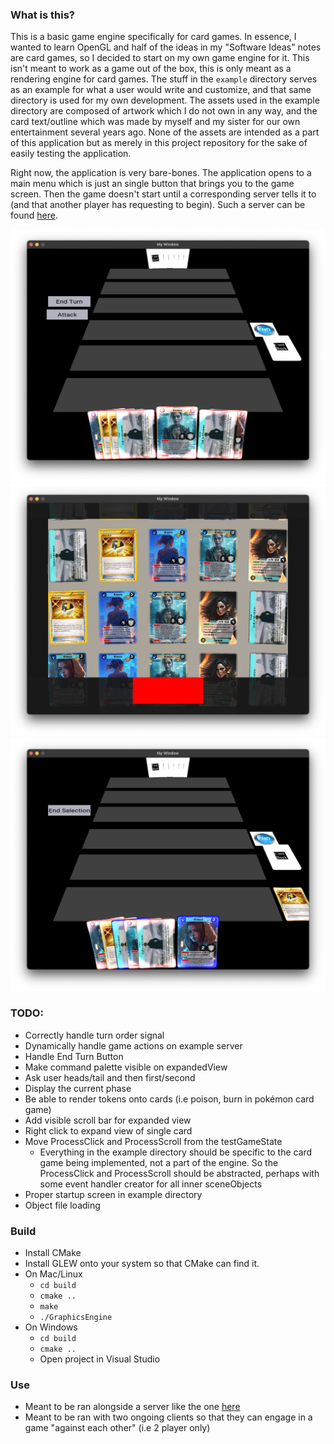 ### What is this?

This is a basic game engine specifically for card games. In essence, I wanted to learn OpenGL and half of the ideas in my "Software Ideas" notes are card games, so I decided to start on my own game engine for it. This isn't meant to work as a game out of the box, this is only meant as a rendering engine for card games. The stuff in the `example` directory serves as an example for what a user would write and customize, and that same directory is used for my own development. The assets used in the example directory are composed of artwork which I do not own in any way, and the card text/outline which was made by myself and my sister for our own entertainment several years ago. None of the assets are intended as a part of this application but as merely in this project repository for the sake of easily testing the application.

Right now, the application is very bare-bones. The application opens to a main menu which is just an single button that brings you to the game screen. Then the game doesn't start until a corresponding server tells it to (and that another player has requesting to begin). Such a server can be found [here](https://github.com/Zarone/CardGameServer).

![Screenshot 1](./README/1.png "Screenshot 1")
![Screenshot 2](./README/2.png "Screenshot 2")
![Screenshot 3](./README/3.png "Screenshot 3")

### TODO:
- Correctly handle turn order signal
- Dynamically handle game actions on example server
- Handle End Turn Button
- Make command palette visible on expandedView
- Ask user heads/tail and then first/second
- Display the current phase
- Be able to render tokens onto cards (i.e poison, burn in pokémon card game)
- Add visible scroll bar for expanded view
- Right click to expand view of single card
- Move ProcessClick and ProcessScroll from the testGameState
  - Everything in the example directory should be specific to the card game being implemented, not a part of the engine. So the ProcessClick and ProcessScroll should be abstracted, perhaps with some event handler creator for all inner sceneObjects
- Proper startup screen in example directory
- Object file loading

### Build
- Install CMake
- Install GLEW onto your system so that CMake can find it.
- On Mac/Linux
  - `cd build`
  - `cmake ..`
  - `make`
  - `./GraphicsEngine`
- On Windows
  - `cd build`
  - `cmake ..`
  - Open project in Visual Studio

### Use
  - Meant to be ran alongside a server like the one [here](https://github.com/Zarone/CardGameServer)
  - Meant to be ran with two ongoing clients so that they can engage in a game "against each other" (i.e 2 player only)
